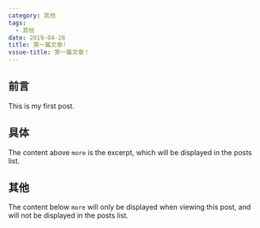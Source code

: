 ```yaml
---
category: 其他
tags:
  - 其他
date: 2019-04-28
title: 第一篇文章!
vssue-title: 第一篇文章！
---
```


## 前言
This is my first post.

## 具体
The content above `more` is the excerpt, which will be displayed in the posts list.

## 其他

The content below `more` will only be displayed when viewing this post, and will not be displayed in the posts list.